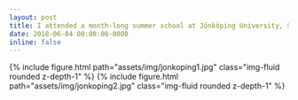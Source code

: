 ```yaml
---
layout: post
title: I attended a month-long summer school at Jönköping University, Sweden
date: 2018-06-04 00:00:00-0000
inline: false
---
```


{% include figure.html path="assets/img/jonkoping1.jpg" class="img-fluid rounded z-depth-1" %}
{% include figure.html path="assets/img/jonkoping2.jpg" class="img-fluid rounded z-depth-1" %}
